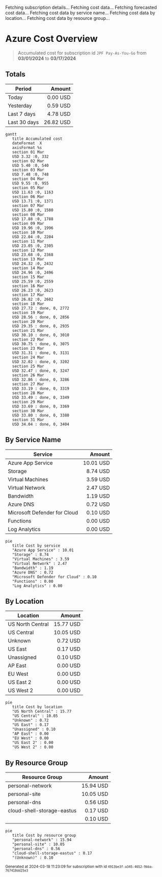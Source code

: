Fetching subscription details...
Fetching cost data...
Fetching forecasted cost data...
Fetching cost data by service name...
Fetching cost data by location...
Fetching cost data by resource group...
# Azure Cost Overview

> Accumulated cost for subscription id `JPF Pay-As-You-Go` from **03/01/2024** to **03/17/2024**

## Totals

|Period|Amount|
|---|---:|
|Today|0.00 USD|
|Yesterday|0.59 USD|
|Last 7 days|4.78 USD|
|Last 30 days|26.82 USD|

```mermaid
gantt
   title Accumulated cost
   dateFormat  X
   axisFormat %s
   section 01 Mar
   USD 3.32 :0, 332
   section 02 Mar
   USD 5.40 :0, 540
   section 03 Mar
   USD 7.48 :0, 748
   section 04 Mar
   USD 9.55 :0, 955
   section 05 Mar
   USD 11.63 :0, 1163
   section 06 Mar
   USD 13.71 :0, 1371
   section 07 Mar
   USD 15.80 :0, 1580
   section 08 Mar
   USD 17.88 :0, 1788
   section 09 Mar
   USD 19.96 :0, 1996
   section 10 Mar
   USD 22.04 :0, 2204
   section 11 Mar
   USD 23.05 :0, 2305
   section 12 Mar
   USD 23.68 :0, 2368
   section 13 Mar
   USD 24.32 :0, 2432
   section 14 Mar
   USD 24.96 :0, 2496
   section 15 Mar
   USD 25.59 :0, 2559
   section 16 Mar
   USD 26.23 :0, 2623
   section 17 Mar
   USD 26.82 :0, 2682
   section 18 Mar
   USD 27.72 : done, 0, 2772
   section 19 Mar
   USD 28.56 : done, 0, 2856
   section 20 Mar
   USD 29.35 : done, 0, 2935
   section 21 Mar
   USD 30.10 : done, 0, 3010
   section 22 Mar
   USD 30.75 : done, 0, 3075
   section 23 Mar
   USD 31.31 : done, 0, 3131
   section 24 Mar
   USD 32.02 : done, 0, 3202
   section 25 Mar
   USD 32.47 : done, 0, 3247
   section 26 Mar
   USD 32.86 : done, 0, 3286
   section 27 Mar
   USD 33.19 : done, 0, 3319
   section 28 Mar
   USD 33.49 : done, 0, 3349
   section 29 Mar
   USD 33.69 : done, 0, 3369
   section 30 Mar
   USD 33.80 : done, 0, 3380
   section 31 Mar
   USD 34.04 : done, 0, 3404
```

## By Service Name

|Service|Amount|
|---|---:|
|Azure App Service|10.01 USD|
|Storage|8.74 USD|
|Virtual Machines|3.59 USD|
|Virtual Network|2.47 USD|
|Bandwidth|1.19 USD|
|Azure DNS|0.72 USD|
|Microsoft Defender for Cloud|0.10 USD|
|Functions|0.00 USD|
|Log Analytics|0.00 USD|

```mermaid
pie
   title Cost by service
   "Azure App Service" : 10.01
   "Storage" : 8.74
   "Virtual Machines" : 3.59
   "Virtual Network" : 2.47
   "Bandwidth" : 1.19
   "Azure DNS" : 0.72
   "Microsoft Defender for Cloud" : 0.10
   "Functions" : 0.00
   "Log Analytics" : 0.00
```

## By Location

|Location|Amount|
|---|---:|
|US North Central|15.77 USD|
|US Central|10.05 USD|
|Unknown|0.72 USD|
|US East|0.17 USD|
|Unassigned|0.10 USD|
|AP East|0.00 USD|
|EU West|0.00 USD|
|US East 2|0.00 USD|
|US West 2|0.00 USD|

```mermaid
pie
   title Cost by location
   "US North Central" : 15.77
   "US Central" : 10.05
   "Unknown" : 0.72
   "US East" : 0.17
   "Unassigned" : 0.10
   "AP East" : 0.00
   "EU West" : 0.00
   "US East 2" : 0.00
   "US West 2" : 0.00
```

## By Resource Group

|Resource Group|Amount|
|---|---:|
|personal-network|15.94 USD|
|personal-site|10.05 USD|
|personal-dns|0.56 USD|
|cloud-shell-storage-eastus|0.17 USD|
||0.10 USD|

```mermaid
pie
   title Cost by resource group
   "personal-network" : 15.94
   "personal-site" : 10.05
   "personal-dns" : 0.56
   "cloud-shell-storage-eastus" : 0.17
   "(Unknown)" : 0.10
```

<sup>Generated at 2024-03-18 11:23:09 for subscription with id `4913be3f-a345-4652-9bba-767418dd25e3`</sup>
